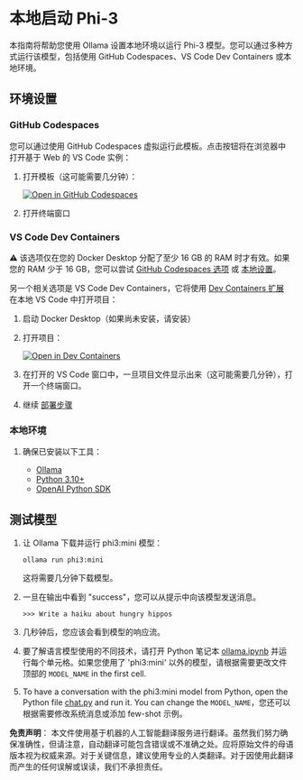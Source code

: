 # 本地启动 Phi-3

本指南将帮助您使用 Ollama 设置本地环境以运行 Phi-3 模型。您可以通过多种方式运行该模型，包括使用 GitHub Codespaces、VS Code Dev Containers 或本地环境。

## 环境设置

### GitHub Codespaces

您可以通过使用 GitHub Codespaces 虚拟运行此模板。点击按钮将在浏览器中打开基于 Web 的 VS Code 实例：

1. 打开模板（这可能需要几分钟）：

    [![Open in GitHub Codespaces](https://github.com/codespaces/badge.svg)](https://codespaces.new/microsoft/phi-3cookbook)

2. 打开终端窗口

### VS Code Dev Containers

⚠️ 该选项仅在您的 Docker Desktop 分配了至少 16 GB 的 RAM 时才有效。如果您的 RAM 少于 16 GB，您可以尝试 [GitHub Codespaces 选项](../../../../md/01.Introduce) 或 [本地设置](../../../../md/01.Introduce)。

另一个相关选项是 VS Code Dev Containers，它将使用 [Dev Containers 扩展](https://marketplace.visualstudio.com/items?itemName=ms-vscode-remote.remote-containers) 在本地 VS Code 中打开项目：

1. 启动 Docker Desktop（如果尚未安装，请安装）
2. 打开项目：

    [![Open in Dev Containers](https://img.shields.io/static/v1?style=for-the-badge&label=Dev%20Containers&message=Open&color=blue&logo=visualstudiocode)](https://vscode.dev/redirect?url=vscode://ms-vscode-remote.remote-containers/cloneInVolume?url=https://github.com/microsoft/phi-3cookbook)

3. 在打开的 VS Code 窗口中，一旦项目文件显示出来（这可能需要几分钟），打开一个终端窗口。
4. 继续 [部署步骤](../../../../md/01.Introduce)

### 本地环境

1. 确保已安装以下工具：

    * [Ollama](https://ollama.com/)
    * [Python 3.10+](https://www.python.org/downloads/)
    * [OpenAI Python SDK](https://pypi.org/project/openai/)

## 测试模型

1. 让 Ollama 下载并运行 phi3:mini 模型：

    ```shell
    ollama run phi3:mini
    ```

    这将需要几分钟下载模型。

2. 一旦在输出中看到 "success"，您可以从提示中向该模型发送消息。

    ```shell
    >>> Write a haiku about hungry hippos
    ```

3. 几秒钟后，您应该会看到模型的响应流。

4. 要了解语言模型使用的不同技术，请打开 Python 笔记本 [ollama.ipynb](../../../../code/01.Introduce/ollama.ipynb) 并运行每个单元格。如果您使用了 'phi3:mini' 以外的模型，请根据需要更改文件顶部的 `MODEL_NAME` in the first cell.

5. To have a conversation with the phi3:mini model from Python, open the Python file [chat.py](../../../../code/01.Introduce/chat.py) and run it. You can change the `MODEL_NAME`，您还可以根据需要修改系统消息或添加 few-shot 示例。

**免责声明**：
本文件使用基于机器的人工智能翻译服务进行翻译。虽然我们努力确保准确性，但请注意，自动翻译可能包含错误或不准确之处。应将原始文件的母语版本视为权威来源。对于关键信息，建议使用专业的人类翻译。对于因使用此翻译而产生的任何误解或误读，我们不承担责任。